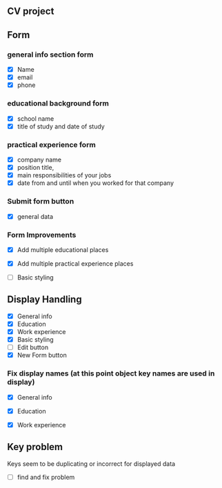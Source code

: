 ## CV project


## **Form**

### general info section **form**
- [x] Name 
- [x] email
- [x] phone

### educational background **form**
- [x] school name 
- [x] title of study and date of study

### practical experience **form**
- [x] company name 
- [x] position title,
- [x] main responsibilities of your jobs 
- [x] date from and until when you worked for that company

### Submit **form** button 
- [x] general data

### Form Improvements

- [x] Add multiple educational places
- [x] Add multiple practical experience places
- [ ] Basic styling


## Display Handling
- [x] General info
- [x] Education
- [x] Work experience
- [x] Basic styling
- [ ] Edit button
- [x] New Form button

### Fix display names (at this point object key names are used in display)
- [x] General info
- [x] Education
- [x] Work experience


## Key problem
Keys seem to be duplicating or incorrect for displayed data
- [ ] find and fix problem